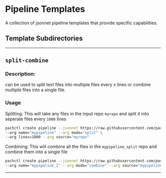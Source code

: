 # Pipeline Templates

A collection of jsonnet pipeline templates that provide specific capabilities.

## Template Subdirectories

---
## `split-combine` 
### Description:
can be used to split text files into multiple files every x lines or combine multiple files into a single file.
### Usage
Splitting:
This will take any files in the input repo `myrepo` and split it into seperate files every `1000` lines
```bash
pachctl create pipeline --jsonnet https://raw.githubusercontent.com/pachyderm/examples/master/pipeline-templates/split-combine/splitcombine.jsonnet \
--arg name="mypipeline" --arg mode="split" \
--arg lines=1000 --arg source="myrepo"
```
Combining:
This will combine all the files in the `mypipeline_split` repo and combine them into a single file
```bash
pachctl create pipeline --jsonnet https://raw.githubusercontent.com/pachyderm/examples/master/pipeline-templates/split-combine/splitcombine.jsonnet \
--arg name="mypipeline_2" --arg mode="combine" --arg source="mypipeline_split"
```
---
